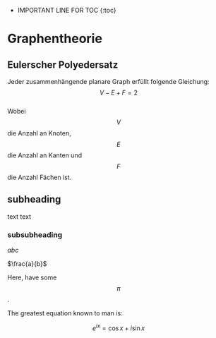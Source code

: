 * IMPORTANT LINE FOR TOC
{:toc}

# Graphentheorie
## Eulerscher Polyedersatz
Jeder zusammenhängende planare Graph erfüllt folgende Gleichung:\
$$
V-E+F = 2
$$\
Wobei $$V$$ die Anzahl an Knoten, $$E$$ die Anzahl an Kanten und $$F$$ die Anzahl Fächen ist.

## subheading
text
text

### subsubheading

$abc$

$\frac{a}{b}$

Here, have some $$\pi$$.

The greatest equation known to man is: 

$$e^{ix} = \cos{x} + i\sin{x}$$

